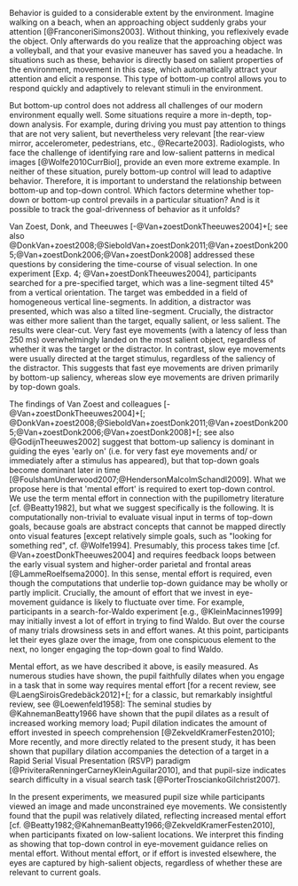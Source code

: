 Behavior is guided to a considerable extent by the environment. Imagine walking on a beach, when an approaching object suddenly grabs your attention [@FranconeriSimons2003]. Without thinking, you reflexively evade the object. Only afterwards do you realize that the approaching object was a volleyball, and that your evasive maneuver has saved you a headache. In situations such as these, behavior is directly based on salient properties of the environment, movement in this case, which automatically attract your attention and elicit a response. This type of bottom-up control allows you to respond quickly and adaptively to relevant stimuli in the environment.

But bottom-up control does not address all challenges of our modern environment equally well. Some situations require a more in-depth, top-down analysis. For example, during driving you must pay attention to things that are not very salient, but nevertheless very relevant [the rear-view mirror, accelerometer, pedestrians, etc., @Recarte2003]. Radiologists, who face the challenge of identifying rare and low-salient patterns in medical images [@Wolfe2010CurrBiol], provide an even more extreme example. In neither of these situation, purely bottom-up control will lead to adaptive behavior. Therefore, it is important to understand the relationship between bottom-up and top-down control. Which factors determine whether top-down or bottom-up control prevails in a particular situation? And is it possible to track the goal-drivenness of behavior as it unfolds?

Van Zoest, Donk, and Theeuwes [-@Van+zoestDonkTheeuwes2004]+[; see also @DonkVan+zoest2008;@SieboldVan+zoestDonk2011;@Van+zoestDonk2005;@Van+zoestDonk2006;@Van+zoestDonk2008] addressed these questions by considering the time-course of visual selection. In one experiment [Exp. 4; @Van+zoestDonkTheeuwes2004], participants searched for a pre-specified target, which was a line-segment tilted 45° from a vertical orientation. The target was embedded in a field of homogeneous vertical line-segments. In addition, a distractor was presented, which was also a tilted line-segment. Crucially, the distractor was either more salient than the target, equally salient, or less salient. The results were clear-cut. Very fast eye movements (with a latency of less than 250 ms) overwhelmingly landed on the most salient object, regardless of whether it was the target or the distractor. In contrast, slow eye movements were usually directed at the target stimulus, regardless of the saliency of the distractor. This suggests that fast eye movements are driven primarily by bottom-up saliency, whereas slow eye movements are driven primarily by top-down goals.

The findings of Van Zoest and colleagues [-@Van+zoestDonkTheeuwes2004]+[; @DonkVan+zoest2008;@SieboldVan+zoestDonk2011;@Van+zoestDonk2005;@Van+zoestDonk2006;@Van+zoestDonk2008]+[; see also @GodijnTheeuwes2002] suggest that bottom-up saliency is dominant in guiding the eyes 'early on' (i.e. for very fast eye movements and/ or immediately after a stimulus has appeared), but that top-down goals become dominant later in time [@FoulshamUnderwood2007;@HendersonMalcolmSchandl2009]. What we propose here is that 'mental effort' is required to exert top-down control. We use the term mental effort in connection with the pupillometry literature [cf. @Beatty1982], but what we suggest specifically is the following. It is computationally non-trivial to evaluate visual input in terms of top-down goals, because goals are abstract concepts that cannot be mapped directly onto visual features [except relatively simple goals, such as "looking for something red", cf. @Wolfe1994]. Presumably, this process takes time [cf. @Van+zoestDonkTheeuwes2004] and requires feedback loops between the early visual system and higher-order parietal and frontal areas [@LammeRoelfsema2000]. In this sense, mental effort is required, even though the computations that underlie top-down guidance may be wholly or partly implicit. Crucially, the amount of effort that we invest in eye-movement guidance is likely to fluctuate over time. For example, participants in a search-for-Waldo experiment [e.g., @KleinMacinnes1999] may initially invest a lot of effort in trying to find Waldo. But over the course of many trials drowsiness sets in and effort wanes. At this point, participants let their eyes glaze over the image, from one conspicuous element to the next, no longer engaging the top-down goal to find Waldo.

Mental effort, as we have described it above, is easily measured. As numerous studies have shown, the pupil faithfully dilates when you engage in a task that in some way requires mental effort [for a recent review, see @LaengSiroisGredebäck2012]+[; for a classic, but remarkably insightful review, see @Loewenfeld1958]: The seminal studies by @KahnemanBeatty1966 have shown that the pupil dilates as a result of increased working memory load; Pupil dilation indicates the amount of effort invested in speech comprehension [@ZekveldKramerFesten2010]; More recently, and more directly related to the present study, it has been shown that pupillary dilation accompanies the detection of a target in a Rapid Serial Visual Presentation (RSVP) paradigm [@PriviteraRenningerCarneyKleinAguilar2010], and that pupil-size indicates search difficulty in a visual search task [@PorterTrosciankoGilchrist2007].

In the present experiments, we measured pupil size while participants viewed an image and made unconstrained eye movements. We consistently found that the pupil was relatively dilated, reflecting increased mental effort [cf. @Beatty1982;@KahnemanBeatty1966;@ZekveldKramerFesten2010], when participants fixated on low-salient locations. We interpret this finding as showing that top-down control in eye-movement guidance relies on mental effort. Without mental effort, or if effort is invested elsewhere, the eyes are captured by high-salient objects, regardless of whether these are relevant to current goals.
